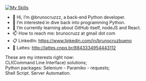 [![My Skills](https://skillicons.dev/icons?i=python,php,mysql,postgres,vscode,linux,bash,regex,django&theme=light)](https://skillicons.dev)

- 👋 Hi, I’m @brunocruzzz, a back-end Python developer.
- 👀 I’m interested in dive back into programming Python.
- 🌱 I’m currently learning about GitHub itself, nodeJS and React. 
- 📫 How to reach me: brunocruzz at gmail dot com
- :clipboard: LinkedIn: https://www.linkedin.com/in/brunocruzbueno
- :page_with_curl: Lattes: http://lattes.cnpq.br/8843334954443112

These are my interests right now:<br />
CLI(Command Line Interface) solutions;<br />
Python packages: Selenium - Paramiko - requests;<br />
Shell Script. Server Automation.

<!---
brunocruzzz/brunocruzzz is a ✨ special ✨ repository because its `README.md` (this file) appears on your GitHub profile.
You can click the Preview link to take a look at your changes.
--->
